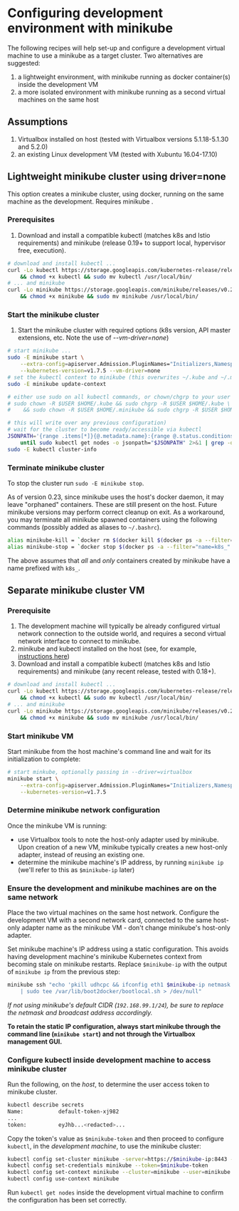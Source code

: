# Configuring development environment with minikube

The following recipes will help set-up and configure a development virtual machine to use a minikube as a target cluster.
Two alternatives are suggested:

1. a lightweight environment, with minikube running as docker container(s) inside the development VM
1. a more isolated environment with minikube running as a second virtual machines on the same host

## Assumptions

1. Virtualbox installed on host (tested with Virtualbox versions 5.1.18-5.1.30 and 5.2.0)
1. an existing Linux development VM (tested with Xubuntu 16.04-17.10)

## Lightweight minikube cluster using driver=none

This option creates a minikube cluster, using docker, running on the same machine as the development.
Requires minikube .

### Prerequisites

1. Download and install a compatible kubectl (matches k8s and Istio requirements) and minikube (release 0.19+ to support local, hypervisor free, execution).

```sh
# download and install kubectl ...
curl -Lo kubectl https://storage.googleapis.com/kubernetes-release/release/v1.7.4/bin/linux/amd64/kubectl \
    && chmod +x kubectl && sudo mv kubectl /usr/local/bin/
# ... and minikube
curl -Lo minikube https://storage.googleapis.com/minikube/releases/v0.22.3/minikube-linux-amd64 \
    && chmod +x minikube && sudo mv minikube /usr/local/bin/
```

### Start the minikube cluster

1. Start the minikube cluster with required options (k8s version, API master extensions, etc. Note the use of *--vm-driver=none*)

```sh
# start minikube ...
sudo -E minikube start \
    --extra-config=apiserver.Admission.PluginNames="Initializers,NamespaceLifecycle,LimitRanger,ServiceAccount,DefaultStorageClass,GenericAdmissionWebhook,ResourceQuota" \
    --kubernetes-version=v1.7.5 --vm-driver=none
# set the kubectl context to minikube (this overwrites ~/.kube and ~/.minikube, but leaves files' ownership as root:root)
sudo -E minikube update-context

# either use sudo on all kubectl commands, or chown/chgrp to your user
# sudo chown -R $USER $HOME/.kube && sudo chgrp -R $USER $HOME/.kube \
#    && sudo chown -R $USER $HOME/.minikube && sudo chgrp -R $USER $HOME/.minikube

# this will write over any previous configuration)
# wait for the cluster to become ready/accessible via kubectl
JSONPATH='{range .items[*]}{@.metadata.name}:{range @.status.conditions[*]}{@.type}={@.status};{end}{end}'; \
    until sudo kubectl get nodes -o jsonpath="$JSONPATH" 2>&1 | grep -q "Ready=True"; do sleep 1; done
sudo -E kubectl cluster-info
```

### Terminate minikube cluster

To stop the cluster run `sudo -E minikube stop`.

As of version 0.23, since minikube uses the host's docker daemon, it may leave "orphaned" containers. These are still present on the host. Future minikube versions may perform correct cleanup on exit. As a workaround, you may terminate all minikube spawned containers using the following commands (possibly added as aliases to `~/.bashrc`).

```sh
alias minikube-kill = `docker rm $(docker kill $(docker ps -a --filter="name=k8s_" --format="{{.ID}}"))`
alias minikube-stop = `docker stop $(docker ps -a --filter="name=k8s_" --format="{{.ID}}")`
```

The above assumes that *all* and *only* containers created by minikube have a name prefixed with `k8s_`.

## Separate minikube cluster VM

### Prerequisite

1. The development machine will typically be already configured virtual network connection to the outside world, and requires a second virtual network interface to connect to minikube.
1. minikube and kubectl installed on the host (see, for example, [instructions here](https://kubernetes.io/docs/getting-started-guides/minikube/))
1. Download and install a compatible kubectl (matches k8s and Istio requirements) and minikube (any recent release, tested with 0.18+).

```sh
# download and install kubectl ...
curl -Lo kubectl https://storage.googleapis.com/kubernetes-release/release/v1.7.4/bin/linux/amd64/kubectl \
    && chmod +x kubectl && sudo mv kubectl /usr/local/bin/
# ... and minikube
curl -Lo minikube https://storage.googleapis.com/minikube/releases/v0.22.3/minikube-linux-amd64 \
    && chmod +x minikube && sudo mv minikube /usr/local/bin/
```

### Start minikube VM

Start minikube from the host machine's command line and wait for its initialization to complete:

```sh
# start minkube, optionally passing in --driver=virtualbox
minikube start \
    --extra-config=apiserver.Admission.PluginNames="Initializers,NamespaceLifecycle,LimitRanger,ServiceAccount,DefaultStorageClass,GenericAdmissionWebhook,ResourceQuota" \
    --kubernetes-version=v1.7.5
```

### Determine minikube network configuration

Once the minikube VM is running:

- use Virtualbox tools to note the host-only adapter used by minikube. Upon creation of a new VM, minikube typically creates a new host-only adapter, instead of reusing an existing one.
- determine the minikube machine's IP address, by running `minikube ip` (we'll refer to this as `$minikube-ip` later)

### Ensure the development and minikube machines are on the same network

Place the two virtual machines on the same host network. Configure the development VM with a second network card, connected to the same host-only adapter name as the minikube VM - don't change minikube's host-only adapter.

Set minikube machine's IP address using a static configuration. This avoids having development machine's minikube Kubernetes context from becoming stale on minikube restarts. Replace `$minikube-ip` with the output of `minikube ip` from the previous step:

```sh
minikube ssh "echo 'pkill udhcpc && ifconfig eth1 $minikube-ip netmask 255.255.255.0 broadcast 192.168.99.255 up' \
    | sudo tee /var/lib/boot2docker/bootlocal.sh > /dev/null"
```

_If not using minikube's default CIDR (`192.168.99.1/24`), be sure to replace the netmask and broadcast address accordingly._

**To retain the static IP configuration, always start minikube through the command line (`minikube start`) and not through the Virtualbox management GUI.**

### Configure kubectl inside development machine to access minikube cluster

Run the following, on the _host_, to determine the user access token to minikube cluster.

```sh
kubectl describe secrets
Name:           default-token-xj982
...
token:          eyJhb...<redacted>...
```

Copy the token's value as `$minikube-token` and then proceed to configure `kubectl`, in the _development machine_, to use the minikube cluster:

```sh
kubectl config set-cluster minikube -server=https://$minikube-ip:8443 --insecure-skip-tls-verify=true
kubectl config set-credentials minikube --token=$minikube-token
kubectl config set-context minikube --cluster=minikube --user=minikube
kubectl config use-context minikube
```

Run `kubectl get nodes` inside the development virtual machine to confirm the configuration has been set correctly.
